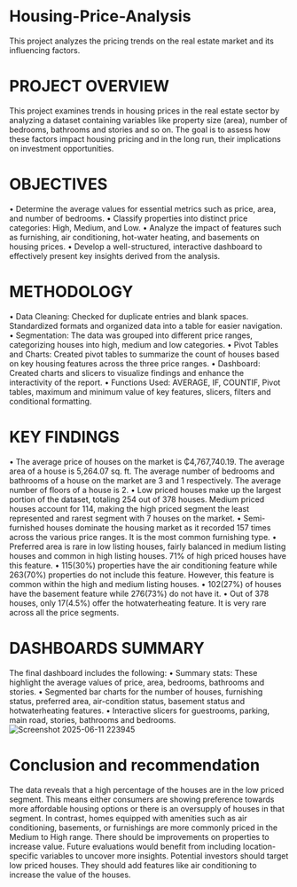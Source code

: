 # Housing-Price-Analysis
This project analyzes the pricing trends on the real estate market and its influencing factors.

# PROJECT OVERVIEW
This project examines trends in housing prices in the real estate sector by analyzing a dataset containing variables like property size (area), number of bedrooms, bathrooms and stories and so on. The goal is to assess how these factors impact housing pricing and in the long run, their implications on investment opportunities.

# OBJECTIVES
•	Determine the average values for essential metrics such as price, area, and number of bedrooms.
•	Classify properties into distinct price categories: High, Medium, and Low.
•	Analyze the impact of features such as furnishing, air conditioning, hot-water heating, and basements on housing prices.
•	Develop a well-structured, interactive dashboard to effectively present key insights derived from the analysis.

# METHODOLOGY
•	Data Cleaning: Checked for duplicate entries and blank spaces. Standardized formats and organized data into a table for easier navigation.
•	Segmentation: The data was grouped into different price ranges, categorizing houses into high, medium and low categories.
•	Pivot Tables and Charts: Created pivot tables to summarize the count of houses based on key housing features across the three price ranges.
•	Dashboard: Created charts and slicers to visualize findings and enhance the interactivity of the report.
•	Functions Used: AVERAGE, IF, COUNTIF, Pivot tables, maximum and minimum value of key features, slicers, filters and conditional formatting.

# KEY FINDINGS
•	The average price of houses on the market is ₵4,767,740.19. The average area of a house is 5,264.07 sq. ft. The average number of bedrooms and bathrooms of a house on the market are 3 and 1 respectively. The average number of floors of a house is 2.
•	Low priced houses make up the largest portion of the dataset, totaling 254 out of 378 houses. Medium priced houses account for 114, making the high priced segment the least represented and rarest segment with 7 houses on the market.
•	Semi-furnished houses dominate the housing market as it recorded 157 times across the various price ranges. It is the most common furnishing type.
•	Preferred area is rare in low listing houses, fairly balanced in medium listing houses and common in high listing houses. 71% of high priced houses have this feature.
•	115(30%) properties have the air conditioning feature while 263(70%) properties do not include this feature. However, this feature is common within the high and medium listing houses. 
•	102(27%) of houses have the basement feature while 276(73%) do not have it.
•	Out of 378 houses, only 17(4.5%) offer the hotwaterheating feature. It is very rare across all the price segments.  	

# DASHBOARDS SUMMARY
The final dashboard includes the following:
•	Summary stats: These highlight the average values of price, area, bedrooms, bathrooms and stories.
•	Segmented bar charts for the number of houses, furnishing status, preferred area, air-condition status, basement status and hotwaterheating features.
•	Interactive slicers for guestrooms, parking, main road, stories, bathrooms and bedrooms.
![Screenshot 2025-06-11 223945](https://github.com/user-attachments/assets/73d41785-f188-463e-a341-ed6e92f213d8)















# Conclusion and recommendation
The data reveals that a high percentage of the houses are in the low priced segment. This means either consumers are showing preference towards more affordable housing options or there is an oversupply of houses in that segment. In contrast, homes equipped with amenities such as air conditioning, basements, or furnishings are more commonly priced in the Medium to High range.
There should be improvements on properties to increase value. Future evaluations would benefit from including location-specific variables to uncover more insights. Potential investors should target low priced houses. They should add features like air conditioning to increase the value of the houses.





























